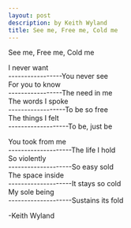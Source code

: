 ```yaml
---
layout: post
description: by Keith Wyland
title: See me, Free me, Cold me
---
```


See me, Free me, Cold me

I never want  
-----------------You never see  
For you to know  
-----------------The need in me  
The words I spoke  
------------------To be so free  
The things I felt  
-------------------To be, just be  

You took from me  
--------------------The life I hold  
So violently  
--------------------So easy sold  
The space inside  
--------------------It stays so cold  
My sole being  
--------------------Sustains its fold  

-Keith Wyland
